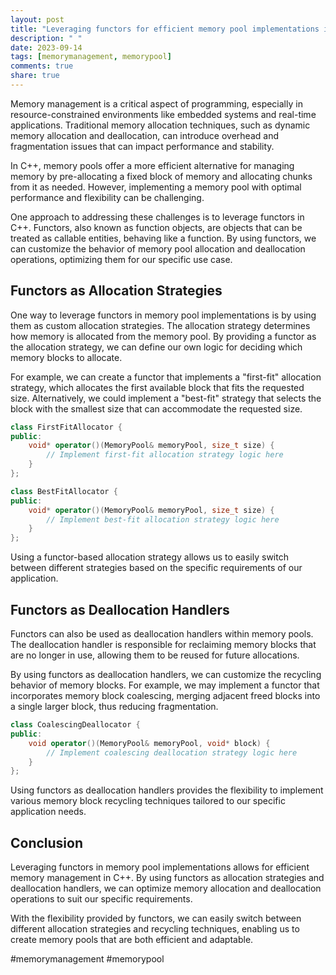 ```yaml
---
layout: post
title: "Leveraging functors for efficient memory pool implementations in C++"
description: " "
date: 2023-09-14
tags: [memorymanagement, memorypool]
comments: true
share: true
---
```


Memory management is a critical aspect of programming, especially in resource-constrained environments like embedded systems and real-time applications. Traditional memory allocation techniques, such as dynamic memory allocation and deallocation, can introduce overhead and fragmentation issues that can impact performance and stability.

In C++, memory pools offer a more efficient alternative for managing memory by pre-allocating a fixed block of memory and allocating chunks from it as needed. However, implementing a memory pool with optimal performance and flexibility can be challenging.

One approach to addressing these challenges is to leverage functors in C++. Functors, also known as function objects, are objects that can be treated as callable entities, behaving like a function. By using functors, we can customize the behavior of memory pool allocation and deallocation operations, optimizing them for our specific use case.

## Functors as Allocation Strategies

One way to leverage functors in memory pool implementations is by using them as custom allocation strategies. The allocation strategy determines how memory is allocated from the memory pool. By providing a functor as the allocation strategy, we can define our own logic for deciding which memory blocks to allocate.

For example, we can create a functor that implements a "first-fit" allocation strategy, which allocates the first available block that fits the requested size. Alternatively, we could implement a "best-fit" strategy that selects the block with the smallest size that can accommodate the requested size.

```cpp
class FirstFitAllocator {
public:
    void* operator()(MemoryPool& memoryPool, size_t size) {
        // Implement first-fit allocation strategy logic here
    }
};

class BestFitAllocator {
public:
    void* operator()(MemoryPool& memoryPool, size_t size) {
        // Implement best-fit allocation strategy logic here
    }
};
```

Using a functor-based allocation strategy allows us to easily switch between different strategies based on the specific requirements of our application.

## Functors as Deallocation Handlers

Functors can also be used as deallocation handlers within memory pools. The deallocation handler is responsible for reclaiming memory blocks that are no longer in use, allowing them to be reused for future allocations.

By using functors as deallocation handlers, we can customize the recycling behavior of memory blocks. For example, we may implement a functor that incorporates memory block coalescing, merging adjacent freed blocks into a single larger block, thus reducing fragmentation.

```cpp
class CoalescingDeallocator {
public:
    void operator()(MemoryPool& memoryPool, void* block) {
        // Implement coalescing deallocation strategy logic here
    }
};
```

Using functors as deallocation handlers provides the flexibility to implement various memory block recycling techniques tailored to our specific application needs.

## Conclusion

Leveraging functors in memory pool implementations allows for efficient memory management in C++. By using functors as allocation strategies and deallocation handlers, we can optimize memory allocation and deallocation operations to suit our specific requirements.

With the flexibility provided by functors, we can easily switch between different allocation strategies and recycling techniques, enabling us to create memory pools that are both efficient and adaptable.

#memorymanagement #memorypool